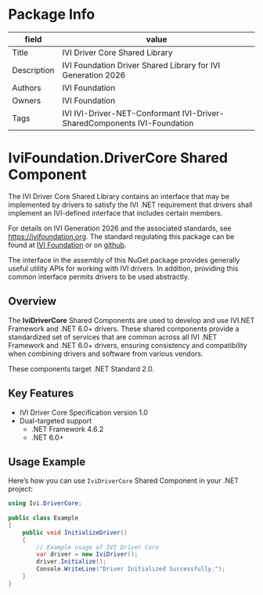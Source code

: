 # Package Info

|field   | value |
|---     |  ---  |
|Title   | IVI Driver Core Shared Library |
|Description |IVI Foundation Driver Shared Library for IVI Generation 2026  |
|Authors |  IVI Foundation |
|Owners  | IVI Foundation |
|Tags    | IVI  IVI-Driver-NET-Conformant IVI-Driver-SharedComponents IVI-Foundation |

<!-- Following MD is the README.MD file -->
# IviFoundation.DriverCore Shared Component 

The IVI Driver Core Shared Library contains an interface that may be implemented by drivers to satisfy the IVI .NET requirement that drivers shall implement an IVI-defined interface that includes certain members.

For details on IVI Generation 2026 and the associated standards, see <https://ivifoundation.org>.  The standard regulating this package can be found at [IVI Foundation](https://www.ivifoundation.org/downloads/PostGen2025/IviDriverNet.pdf) or on [github](https://github.com/IviFoundation/IviDrivers/blob/main/IviDriverNet/1.0/Spec/IviDriverNet.md).

The interface in the assembly of this NuGet package provides generally useful utility APIs for working with IVI drivers.  In addition, providing this common interface permits drivers to be used abstractly.

## Overview

The **IviDriverCore** Shared Components are used to develop and use IVI.NET Framework and .NET 6.0+ drivers. These shared components provide a standardized set of services that are common across all IVI .NET Framework and .NET 6.0+ drivers, ensuring consistency and compatibility when combining drivers and software from various vendors.

These components target .NET Standard 2.0.

## Key Features

- IVI Driver Core Specification version 1.0
- Dual-targeted support
  - .NET Framework 4.6.2
  - .NET 6.0+

## Usage Example

Here’s how you can use `IviDriverCore` Shared Component in your .NET project:

```csharp
using Ivi.DriverCore;
 
public class Example
{
    public void InitializeDriver()
    {
        // Example usage of IVI Driver Core
        var driver = new IviDriver();
        driver.Initialize();
        Console.WriteLine("Driver Initialized Successfully.");
    }
}
```
